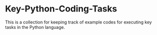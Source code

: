 # Key-Python-Coding-Tasks
This is a collection for keeping track of example codes for executing key tasks
in the Python language.